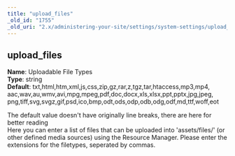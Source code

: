 ```yaml
---
title: "upload_files"
_old_id: "1755"
_old_uri: "2.x/administering-your-site/settings/system-settings/upload_files"
---
```


 upload\_files
--------------

 **Name**: Uploadable File Types   
**Type**: string   
**Default**: txt,html,htm,xml,js,css,zip,gz,rar,z,tgz,tar,htaccess,mp3,mp4,  
 aac,wav,au,wmv,avi,mpg,mpeg,pdf,doc,docx,xls,xlsx,ppt,pptx,jpg,jpeg,  
 png,tiff,svg,svgz,gif,psd,ico,bmp,odt,ods,odp,odb,odg,odf,md,ttf,woff,eot

<div class="info"> The default value doesn't have originally line breaks, there are here for better reading </div> Here you can enter a list of files that can be uploaded into 'assets/files/' (or other defined media sources) using the Resource Manager. Please enter the extensions for the filetypes, seperated by commas.